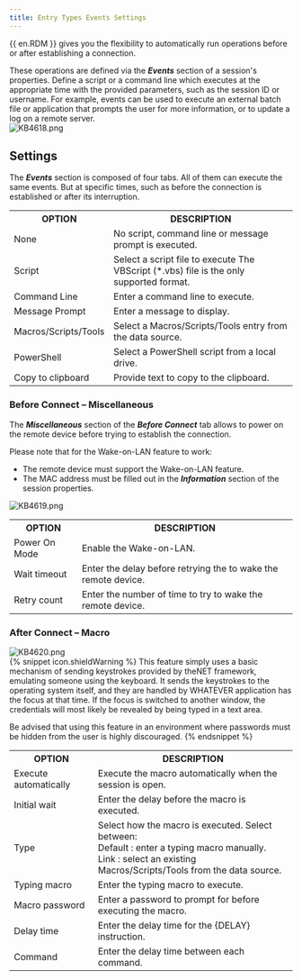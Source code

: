 ```yaml
---
title: Entry Types Events Settings
---
```

{{ en.RDM }} gives you the flexibility to automatically run operations before or after establishing a connection.  

These operations are defined via the ***Events*** section of a session&apos;s properties. Define a script or a command line which executes at the appropriate time with the provided parameters, such as the session ID or username. For example, events can be used to execute an external batch file or application that prompts the user for more information, or to update a log on a remote server.  
![KB4618.png](/img/en/kb/KB4618.png)
## Settings
The ***Events*** section is composed of four tabs. All of them can execute the same events. But at specific times, such as before the connection is established or after its interruption.  

<table>
	<tr>
		<th>
OPTION
		</th>
		<th>
DESCRIPTION
		</th>
	</tr>
	<tr>
		<td>
None
		</td>
		<td>
No script, command line or message prompt is executed.
		</td>
	</tr>
	<tr>
		<td>
Script
		</td>
		<td>
Select a script file to execute The VBScript (*.vbs) file is the only supported format.
		</td>
	</tr>
	<tr>
		<td>
Command Line
		</td>
		<td>
Enter a command line to execute.
		</td>
	</tr>
	<tr>
		<td>
Message Prompt
		</td>
		<td>
Enter a message to display.
		</td>
	</tr>
	<tr>
		<td>
Macros/Scripts/Tools
		</td>
		<td>
Select a Macros/Scripts/Tools entry from the data source.
		</td>
	</tr>
	<tr>
		<td>
PowerShell
		</td>
		<td>
Select a PowerShell script from a local drive.
		</td>
	</tr>
	<tr>
		<td>
Copy to clipboard
		</td>
		<td>
Provide text to copy to the clipboard.
		</td>
	</tr>
</table>

### Before Connect – Miscellaneous
The ***Miscellaneous*** section of the ***Before Connect*** tab allows to power on the remote device before trying to establish the connection.  

Please note that for the Wake-on-LAN feature to work:  

* The remote device must support the Wake-on-LAN feature.
* The MAC address must be filled out in the ***Information*** section of the session properties.  

![KB4619.png](/img/en/kb/KB4619.png)

<table>
	<tr>
		<th>
OPTION
		</th>
		<th>
DESCRIPTION
		</th>
	</tr>
	<tr>
		<td>
Power On Mode
		</td>
		<td>
Enable the Wake-on-LAN.
		</td>
	</tr>
	<tr>
		<td>
Wait timeout
		</td>
		<td>
Enter the delay before retrying the to wake the remote device.
		</td>
	</tr>
	<tr>
		<td>
Retry count
		</td>
		<td>
Enter the number of time to try to wake the remote device.
		</td>
	</tr>
</table>

### After Connect – Macro
![KB4620.png](/img/en/kb/KB4620.png)  
{% snippet icon.shieldWarning %}
This feature simply uses a basic mechanism of sending keystrokes provided by theNET framework, emulating someone using the keyboard. It sends the keystrokes to the operating system itself, and they are handled by WHATEVER application has the focus at that time. If the focus is switched to another window, the credentials will most likely be revealed by being typed in a text area.  

Be advised that using this feature in an environment where passwords must be hidden from the user is highly discouraged.
{% endsnippet %}  

<table>
	<tr>
		<th>
OPTION
		</th>
		<th>
DESCRIPTION
		</th>
	</tr>
	<tr>
		<td>
Execute automatically
		</td>
		<td>
Execute the macro automatically when the session is open.
		</td>
	</tr>
	<tr>
		<td>
Initial wait
		</td>
		<td>
Enter the delay before the macro is executed.
		</td>
	</tr>
	<tr>
		<td>
Type
		</td>
		<td>
Select how the macro is executed. Select between:<br>
Default : enter a typing macro manually.<br>
Link : select an existing Macros/Scripts/Tools from the data source.<br>
		</td>
	</tr>
	<tr>
		<td>
Typing macro
		</td>
		<td>
Enter the typing macro to execute.
		</td>
	</tr>
	<tr>
		<td>
Macro password
		</td>
		<td>
Enter a password to prompt for before executing the macro.
		</td>
	</tr>
	<tr>
		<td>
Delay time
		</td>
		<td>
Enter the delay time for the {DELAY} instruction.
		</td>
	</tr>
	<tr>
		<td>
Command
		</td>
		<td>
Enter the delay time between each command.
		</td>
	</tr>
</table>
